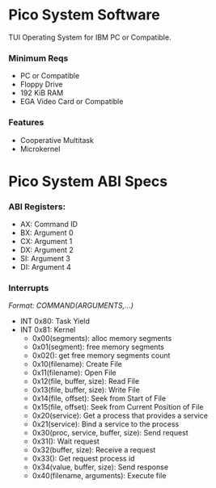 # Pico System Software

TUI Operating System for IBM PC or Compatible.

### Minimum Reqs

- PC or Compatible
- Floppy Drive
- 192 KiB RAM
- EGA Video Card or Compatible

### Features

- Cooperative Multitask
- Microkernel

# Pico System ABI Specs

### ABI Registers:

- AX: Command ID
- BX: Argument 0
- CX: Argument 1
- DX: Argument 2
- SI: Argument 3
- DI: Argument 4

### Interrupts

_Format: COMMAND(ARGUMENTS,...)_

- INT 0x80: Task Yield
- INT 0x81: Kernel
    - 0x00(segments): alloc memory segments
    - 0x01(segment): free memory segments
    - 0x02(): get free memory segments count
    - 0x10(filename): Create File
    - 0x11(filename): Open File
    - 0x12(file, buffer, size): Read File
    - 0x13(file, buffer, size): Write File
    - 0x14(file, offset): Seek from Start of File
    - 0x15(file, offset): Seek from Current Position of File
    - 0x20(service): Get a process that provides a service
    - 0x21(service): Bind a service to the process
    - 0x30(proc, service, buffer, size): Send request
    - 0x31(): Wait request
    - 0x32(buffer, size): Receive a request
    - 0x33(): Get request process id
    - 0x34(value, buffer, size): Send response
    - 0x40(filename, arguments): Execute file